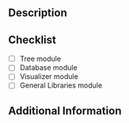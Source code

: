 <!---
Provide a general summary of your changes in the Title above
-->

## Description
<!--- Describe your changes in detail -->

## Checklist
<!--- Check the boxes below to indicate what modules have been updated -->
- [ ] Tree module
- [ ] Database module
- [ ] Visualizer module
- [ ] General Libraries module

## Additional Information
<!--- Any additional information or context -->
